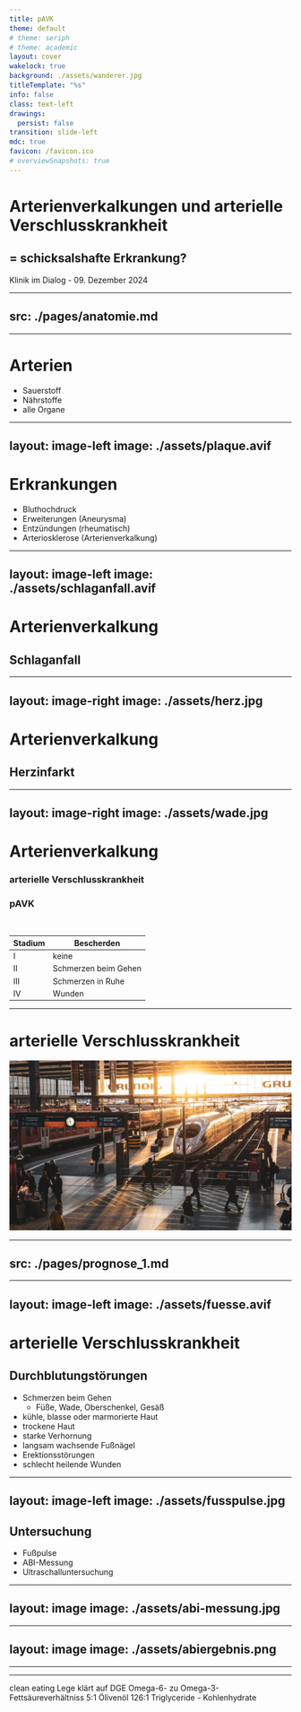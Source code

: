 ```yaml
---
title: pAVK
theme: default
# theme: seriph
# theme: academic
layout: cover
wakelock: true
background: ./assets/wanderer.jpg
titleTemplate: "%s"
info: false
class: text-left
drawings:
  persist: false
transition: slide-left
mdc: true
favicon: /favicon.ico
# overviewSnapshots: true
---
```


# Arterienverkalkungen und arterielle Verschlusskrankheit

## = schicksalshafte Erkrankung?

<div class="abs-bl m-6">
Klinik im Dialog - 09. Dezember 2024
</div>

---
src: ./pages/anatomie.md
---

---

<div class="absolute left-26 top-20 !text-(shadow-lg 6xl)">
 <h1>Arterien</h1>
 <ul class="text-xl">
  <li>Sauerstoff</li>
  <li>Nährstoffe</li>
  <li>alle Organe</li>
 </ul>
</div>
<SlidevVideo autoplay>
<source src="./assets/vid_arterien.mp4" type="video/mp4" />
</SlidevVideo>

---
layout: image-left
image: ./assets/plaque.avif
---

# Erkrankungen

<v-clicks>

- Bluthochdruck
- Erweiterungen (Aneurysma)
- Entzündungen (rheumatisch)
- <span v-mark.underline.red="4">Arteriosklerose</span> (Arterienverkalkung)

</v-clicks>

---
layout: image-left
image: ./assets/schlaganfall.avif
---

# Arterienverkalkung

## Schlaganfall

---
layout: image-right
image: ./assets/herz.jpg
---

# Arterienverkalkung

## Herzinfarkt

---
layout: image-right
image: ./assets/wade.jpg
---

# Arterienverkalkung

<h3 class="text-red">arterielle Verschlusskrankheit</h3>
<h3 class="text-red">pAVK</h3>

<br>

<v-clicks>

| Stadium | Bescherden           |
| ------- | -------------------- |
| I       | keine                |
| II      | Schmerzen beim Gehen |
| III     | Schmerzen in Ruhe    |
| IV      | Wunden               |

</v-clicks>

---

<div class="absolute left-26 bottom-10 !text-(shadow-lg 6xl)">
 <h1 class="">arterielle Verschlusskrankheit</h1>
 </div>

![alt](./assets/bahnhof.jpg)

---
src: ./pages/prognose_1.md
---

---
layout: image-left
image: ./assets/fuesse.avif
---

# arterielle Verschlusskrankheit

<h2 class="text-red">Durchblutungstörungen</h2>

<v-clicks>

- <span v-mark.underline.red="1">Schmerzen</span> beim Gehen
  - Füße, Wade, Oberschenkel, Gesäß
- kühle, blasse oder marmorierte Haut
- trockene Haut
- starke Verhornung
- langsam wachsende Fußnägel
- Erektionsstörungen
- schlecht heilende <span v-mark.underline.red="7">Wunden</span>

</v-clicks>

---
layout: image-left
image: ./assets/fusspulse.jpg
---

## Untersuchung

- Fußpulse
- ABI-Messung
- Ultraschalluntersuchung

---
layout: image
image: ./assets/abi-messung.jpg
---

---
layout: image
image: ./assets/abiergebnis.png
---

---

<SlidevVideo autoplay>
<source src="./assets/us_beine.mp4" type="video/mp4" />
</SlidevVideo>

---

clean eating
Lege klärt auf
DGE Omega-6- zu Omega-3-Fettsäureverhältniss 5:1
Ölivenöl 126:1
Triglyceride - Kohlenhydrate
